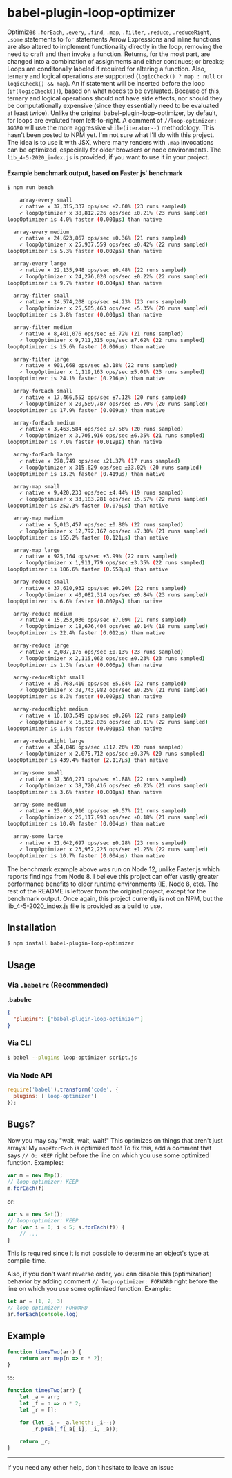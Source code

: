# babel-plugin-loop-optimizer

Optimizes `.forEach`, `.every`, `.find`, `.map`, `.filter`, `.reduce`, `.reduceRight`, `.some` statements to `for` statements
Arrow Expressions and inline functions are also altered to implement functionality directly in the loop, removing the need to craft and then invoke a function.
Returns, for the most part, are changed into a combination of assignments and either continues; or breaks;
Loops are conditonally labeled if required for altering a function.
Also, ternary and logical operations are supported (`logicCheck() ? map : null` or `logicCheck() && map`).  An if statement will be inserted before the loop (`if(logicCheck())`), based on what needs to be evaluated.
Because of this, ternary and logical operations should not have side effects, nor should they be computationally expensive (since they essentially need to be evaluated at least twice).
Unlike the original babel-plugin-loop-optimizer, by default, for loops are evaluted from left-to-right. A comment of `//loop-optimizer: AGGRO` will use the more aggressive `while(iterator--)` methodology.
This hasn't been posted to NPM yet.  I'm not sure what I'll do with this project.  The idea is to use it with JSX, where many renders with `.map` invocations can be optimized, especially for older browsers or node environments.
The `lib_4-5-2020_index.js` is provided, if you want to use it in your project.

#### Example benchmark output, based on Faster.js' benchmark
```bash
$ npm run bench

    array-every small
    ✓ native x 37,315,337 ops/sec ±2.60% (23 runs sampled)
    ✓ loopOptimizer x 38,812,226 ops/sec ±0.21% (23 runs sampled)
loopOptimizer is 4.0% faster (0.001μs) than native

  array-every medium
    ✓ native x 24,623,867 ops/sec ±0.36% (21 runs sampled)
    ✓ loopOptimizer x 25,937,559 ops/sec ±0.42% (22 runs sampled)
loopOptimizer is 5.3% faster (0.002μs) than native

  array-every large
    ✓ native x 22,135,948 ops/sec ±0.48% (22 runs sampled)
    ✓ loopOptimizer x 24,276,020 ops/sec ±0.22% (22 runs sampled)
loopOptimizer is 9.7% faster (0.004μs) than native

  array-filter small
    ✓ native x 24,574,208 ops/sec ±4.23% (23 runs sampled)
    ✓ loopOptimizer x 25,505,463 ops/sec ±5.35% (20 runs sampled)
loopOptimizer is 3.8% faster (0.001μs) than native

  array-filter medium
    ✓ native x 8,401,076 ops/sec ±6.72% (21 runs sampled)
    ✓ loopOptimizer x 9,711,315 ops/sec ±7.62% (22 runs sampled)
loopOptimizer is 15.6% faster (0.016μs) than native

  array-filter large
    ✓ native x 901,668 ops/sec ±3.18% (22 runs sampled)
    ✓ loopOptimizer x 1,119,163 ops/sec ±5.01% (23 runs sampled)
loopOptimizer is 24.1% faster (0.216μs) than native

  array-forEach small
    ✓ native x 17,466,552 ops/sec ±7.12% (20 runs sampled)
    ✓ loopOptimizer x 20,589,787 ops/sec ±5.70% (20 runs sampled)
loopOptimizer is 17.9% faster (0.009μs) than native

  array-forEach medium
    ✓ native x 3,463,584 ops/sec ±7.56% (20 runs sampled)
    ✓ loopOptimizer x 3,705,916 ops/sec ±6.35% (21 runs sampled)
loopOptimizer is 7.0% faster (0.019μs) than native

  array-forEach large
    ✓ native x 278,749 ops/sec ±21.37% (17 runs sampled)
    ✓ loopOptimizer x 315,629 ops/sec ±33.02% (20 runs sampled)
loopOptimizer is 13.2% faster (0.419μs) than native

  array-map small
    ✓ native x 9,420,233 ops/sec ±4.44% (19 runs sampled)
    ✓ loopOptimizer x 33,183,281 ops/sec ±5.57% (22 runs sampled)
loopOptimizer is 252.3% faster (0.076μs) than native

  array-map medium
    ✓ native x 5,013,457 ops/sec ±0.80% (22 runs sampled)
    ✓ loopOptimizer x 12,792,167 ops/sec ±7.30% (21 runs sampled)
loopOptimizer is 155.2% faster (0.121μs) than native

  array-map large
    ✓ native x 925,164 ops/sec ±3.99% (22 runs sampled)
    ✓ loopOptimizer x 1,911,779 ops/sec ±3.35% (22 runs sampled)
loopOptimizer is 106.6% faster (0.558μs) than native

  array-reduce small
    ✓ native x 37,610,932 ops/sec ±0.20% (22 runs sampled)
    ✓ loopOptimizer x 40,082,314 ops/sec ±0.84% (23 runs sampled)
loopOptimizer is 6.6% faster (0.002μs) than native

  array-reduce medium
    ✓ native x 15,253,030 ops/sec ±7.09% (21 runs sampled)
    ✓ loopOptimizer x 18,676,404 ops/sec ±0.14% (18 runs sampled)
loopOptimizer is 22.4% faster (0.012μs) than native

  array-reduce large
    ✓ native x 2,087,176 ops/sec ±0.13% (23 runs sampled)
    ✓ loopOptimizer x 2,115,062 ops/sec ±0.23% (23 runs sampled)
loopOptimizer is 1.3% faster (0.006μs) than native

  array-reduceRight small
    ✓ native x 35,768,410 ops/sec ±5.84% (22 runs sampled)
    ✓ loopOptimizer x 38,743,982 ops/sec ±0.25% (21 runs sampled)
loopOptimizer is 8.3% faster (0.002μs) than native

  array-reduceRight medium
    ✓ native x 16,103,549 ops/sec ±0.26% (22 runs sampled)
    ✓ loopOptimizer x 16,352,026 ops/sec ±0.11% (22 runs sampled)
loopOptimizer is 1.5% faster (0.001μs) than native

  array-reduceRight large
    ✓ native x 384,846 ops/sec ±117.26% (20 runs sampled)
    ✓ loopOptimizer x 2,075,712 ops/sec ±0.37% (20 runs sampled)
loopOptimizer is 439.4% faster (2.117μs) than native

  array-some small
    ✓ native x 37,360,221 ops/sec ±1.88% (22 runs sampled)
    ✓ loopOptimizer x 38,720,416 ops/sec ±0.23% (21 runs sampled)
loopOptimizer is 3.6% faster (0.001μs) than native

  array-some medium
    ✓ native x 23,660,916 ops/sec ±0.57% (21 runs sampled)
    ✓ loopOptimizer x 26,117,993 ops/sec ±0.18% (21 runs sampled)
loopOptimizer is 10.4% faster (0.004μs) than native

  array-some large
    ✓ native x 21,642,697 ops/sec ±0.28% (23 runs sampled)
    ✓ loopOptimizer x 23,952,225 ops/sec ±1.25% (22 runs sampled)
loopOptimizer is 10.7% faster (0.004μs) than native
```

The benchmark example above was run on Node 12, unlike Faster.js which reports findings from Node 8. I believe this project can offer vastly greater performance benefits to older runtime environments (IE, Node 8, etc).
The rest of the README is leftover from the original project, except for the benchmark output. Once again, this project currently is not on NPM, but the lib_4-5-2020_index.js file is provided as a build to use.

## Installation

```sh
$ npm install babel-plugin-loop-optimizer
```

## Usage

### Via `.babelrc` (Recommended)

**.babelrc**

```json
{
  "plugins": ["babel-plugin-loop-optimizer"]
}
```

### Via CLI

```sh
$ babel --plugins loop-optimizer script.js
```

### Via Node API

```js
require('babel').transform('code', {
  plugins: ['loop-optimizer']
});
```

## Bugs?

Now you may say "wait, wait, wait!" This optimizes on things that aren't just arrays! My `map#forEach` is optimized too! To fix this, add a comment that says `// O: KEEP` right before the line on which you use some optimized function. Examples:

```js
var m = new Map();
// loop-optimizer: KEEP
m.forEach(f)
```

or:

```js
var s = new Set();
// loop-optimizer: KEEP
for (var i = 0; i < 5; s.forEach(f)) {
    // ...
}
```

This is required since it is not possible to determine an object's type at compile-time.

Also, if you don't want reverse order, you can disable this (optimization) behavior by adding comment `// loop-optimizer: FORWARD` right before the line on which you use some optimized function. Example:
```js
let ar = [1, 2, 3]
// loop-optimizer: FORWARD
ar.forEach(console.log)
```

## Example

```js
function timesTwo(arr) {
	return arr.map(n => n * 2);
}
```
to:
```js
function timesTwo(arr) {
    let _a = arr;
    let _f = n => n * 2;
    let _r = [];

    for (let _i = _a.length; _i--;)
        _r.push(_f(_a[_i], _i, _a));

    return _r;
}
```

---

If you need any other help, don't hesitate to leave an issue
